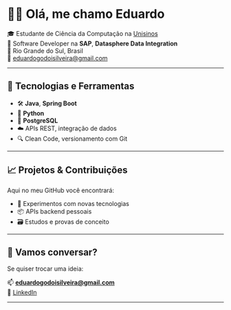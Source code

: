 # 👨‍💻 Olá, me chamo Eduardo

🎓 Estudante de Ciência da Computação na [Unisinos](https://www.unisinos.br/)  
💼 Software Developer na **SAP**, **Datasphere Data Integration**  
📍 Rio Grande do Sul, Brasil  
📧 eduardogodoisilveira@gmail.com

---

## 🚀 Tecnologias e Ferramentas

- 🛠 **Java**, **Spring Boot**
- 🐍 **Python**
- 🐘 **PostgreSQL**
- ☁️ APIs REST, integração de dados
- 🔍 Clean Code, versionamento com Git

---

## 📈 Projetos & Contribuições

Aqui no meu GitHub você encontrará:
- 🧪 Experimentos com novas tecnologias
- 📦 APIs backend pessoais
- 🗃 Estudos e provas de conceito

---

## 🤝 Vamos conversar?

Se quiser trocar uma ideia:

📫 **eduardogodoisilveira@gmail.com**  
📎 [LinkedIn](https://www.linkedin.com/in/eduardo-godoi)

---

